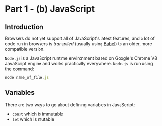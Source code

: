 # Part 1 - (b) JavaScript

## Introduction

Browsers do not yet support all of JavaScript's latest features, and a lot of code run in browsers is *transpiled* (usually using [Babel](https://babeljs.io/)) to an older, more compatible version.

`Node.js` is a JavaScript runtime environment based on Google's Chrome V8 JavaScript engine and works practically everywhere. `Node.js` is run using the command:

```javascript
node name_of_file.js
```

## Variables

There are two ways to go about defining variables in JavaScript:
 - `const` which is immutable
 - `let` which is mutable

